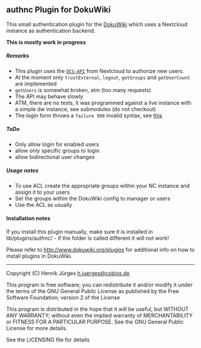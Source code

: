 ## authnc Plugin for DokuWiki

This small authentication plugin for the [DokuWiki](http://www.dokuwiki.org)
which uses a Nextcloud instance as authentication backend.

**This is mostly work in progress**

##### Remarks

* This plugin uses the [`OCS-API`](https://docs.nextcloud.com/server/latest/developer_manual/client_apis/OCS/ocs-api-overview.html) from Nextcloud to authorize new users.
* At the moment only `trustExternal`, `logout`, `getGroups` and `getUserCount` are implemented
* `getUsers` is somewhat broken, atm (too many requests)
* The API may behave slowly
* ATM, there are no tests, it was programmed against a live instance with a simple dw instance, see submodules (do not checkout)
* The login form throws a `failure 998` invalid syntax, see [this](https://www.freedesktop.org/wiki/Specifications/open-collaboration-services/)

##### ToDo

* Only allow login for enabled users
* allow only specific groups to login
* allow bidirectional user changes 

##### Usage notes

* To use ACL create the appropriate groups within your NC instance and assign it to your users
* Set the groups within the DokuWiki config to manager or users
* Use the ACL as usually

#### Installation notes

If you install this plugin manually, make sure it is installed in
lib/plugins/authnc/ - if the folder is called different it
will not work!

Please refer to http://www.dokuwiki.org/plugins for additional info
on how to install plugins in DokuWiki.

----
Copyright (C) Henrik Jürges <h.juerges@cobios.de>

This program is free software; you can redistribute it and/or modify
it under the terms of the GNU General Public License as published by
the Free Software Foundation; version 2 of the License

This program is distributed in the hope that it will be useful,
but WITHOUT ANY WARRANTY; without even the implied warranty of
MERCHANTABILITY or FITNESS FOR A PARTICULAR PURPOSE.  See the
GNU General Public License for more details.

See the LICENSING file for details
